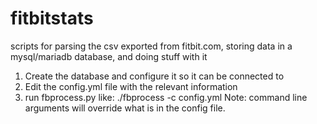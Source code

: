 # fitbitstats
scripts for parsing the csv exported from fitbit.com, storing data in a mysql/mariadb database, and doing stuff with it

1. Create the database and configure it so it can be connected to
2. Edit the config.yml file with the relevant information
3. run fbprocess.py like:
	./fbprocess -c config.yml
	Note: command line arguments will override what is in the config file.

